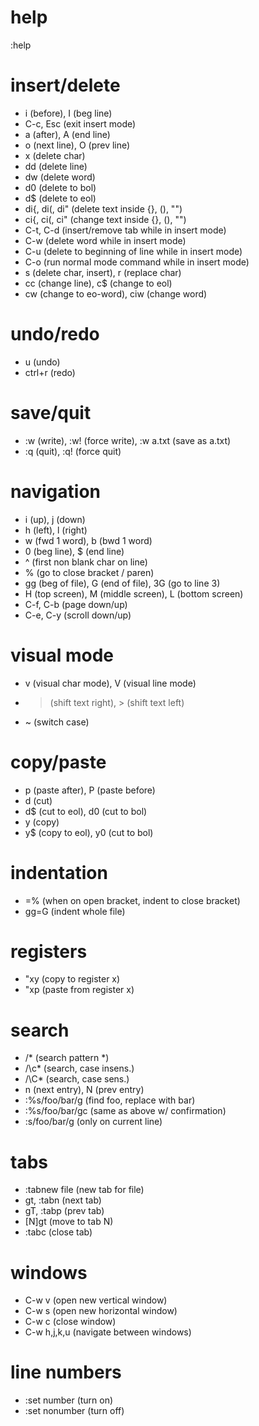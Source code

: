 # help
:help

# insert/delete
- i (before), I (beg line)
- C-c, Esc (exit insert mode)
- a (after), A (end line)
- o (next line), O (prev line)
- x (delete char)
- dd (delete line)
- dw (delete word)
- d0 (delete to bol)
- d$ (delete to eol)
- di{, di(, di" (delete text inside {}, (), "")
- ci{, ci(, ci" (change text inside {}, (), "")
- C-t, C-d (insert/remove tab while in insert mode)
- C-w (delete word while in insert mode)
- C-u (delete to beginning of line while in insert mode)
- C-o (run normal mode command while in insert mode)
- s (delete char, insert), r (replace char)
- cc (change line), c$ (change to eol)
- cw (change to eo-word), ciw (change word)

# undo/redo
- u (undo)
- ctrl+r (redo)

# save/quit
- :w (write), :w! (force write), :w a.txt (save as a.txt)
- :q (quit), :q! (force quit)

# navigation
- i (up), j (down)
- h (left), l (right)
- w (fwd 1 word), b (bwd 1 word)
- 0 (beg line), $ (end line)
- ^ (first non blank char on line)
- % (go to close bracket / paren)
- gg (beg of file), G (end of file), 3G (go to line 3)
- H (top screen), M (middle screen), L (bottom screen)
- C-f, C-b (page down/up)
- C-e, C-y (scroll down/up)

# visual mode
- v (visual char mode), V (visual line mode)
- > (shift text right), > (shift text left)
- ~ (switch case)

# copy/paste
- p (paste after), P (paste before)
- d (cut)
- d$ (cut to eol), d0 (cut to bol)
- y (copy)
- y$ (copy to eol), y0 (cut to bol)

# indentation
- =% (when on open bracket, indent to close bracket)
- gg=G (indent whole file)

# registers
- "xy (copy to register x)
- "xp (paste from register x)

# search
- /* (search pattern *)
- /\c* (search, case insens.)
- /\C* (search, case sens.)
- n (next entry), N (prev entry)
- :%s/foo/bar/g (find foo, replace with bar)
- :%s/foo/bar/gc (same as above w/ confirmation)
- :s/foo/bar/g (only on current line)

# tabs
- :tabnew file (new tab for file)
- gt, :tabn (next tab)
- gT, :tabp (prev tab)
- [N]gt (move to tab N)
- :tabc (close tab)

# windows
- C-w v (open new vertical window)
- C-w s (open new horizontal window)
- C-w c (close window)
- C-w h,j,k,u (navigate between windows)

# line numbers
- :set number (turn on)
- :set nonumber (turn off)
